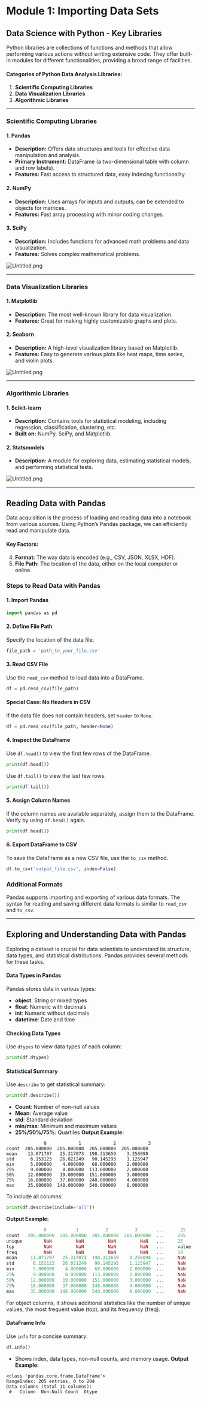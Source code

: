 

# Module 1: Importing Data Sets
## Data Science with Python - Key Libraries
Python libraries are collections of functions and methods that allow performing various actions without writing extensive code. They offer built-in modules for different functionalities, providing a broad range of facilities.
#### Categories of Python Data Analysis Libraries:
1. **Scientific Computing Libraries**
2. **Data Visualization Libraries**
3. **Algorithmic Libraries**

___
### Scientific Computing Libraries
#### 1. **Pandas**
- **Description:** Offers data structures and tools for effective data manipulation and analysis.
- **Primary Instrument:** DataFrame (a two-dimensional table with column and row labels).
- **Features:** Fast access to structured data, easy indexing functionality.
#### 2. **NumPy**
- **Description:** Uses arrays for inputs and outputs, can be extended to objects for matrices.
- **Features:** Fast array processing with minor coding changes.
#### 3. **SciPy**
- **Description:** Includes functions for advanced math problems and data visualization.
- **Features:** Solves complex mathematical problems.

![Untitled.png](https://prod-files-secure.s3.us-west-2.amazonaws.com/03e82b26-cccb-4906-bb56-adabcbdc0655/997ac361-58a8-4f04-bb0f-79fea4baa761/Untitled.png?X-Amz-Algorithm=AWS4-HMAC-SHA256&X-Amz-Content-Sha256=UNSIGNED-PAYLOAD&X-Amz-Credential=ASIAZI2LB466TYYLXVVJ%2F20250202%2Fus-west-2%2Fs3%2Faws4_request&X-Amz-Date=20250202T041620Z&X-Amz-Expires=3600&X-Amz-Security-Token=IQoJb3JpZ2luX2VjENz%2F%2F%2F%2F%2F%2F%2F%2F%2F%2FwEaCXVzLXdlc3QtMiJGMEQCID2L6Ci9ve55%2B3yv3fUMiAUZf9aXJqqEamibVrGn76kRAiBmY4woOu9chnfgBonRD7gpLfP9ENfZgQ%2BYmgE%2Fzv6gxyqIBAjl%2F%2F%2F%2F%2F%2F%2F%2F%2F%2F8BEAAaDDYzNzQyMzE4MzgwNSIMGpJ%2Fc7xqtHgpyxIMKtwDZBtMW5QPAkq%2BPqBw8PfJ5rZKlvqZJrvgFtc0VQg%2F40L5arta4DMEQ3EebvXyXwm2DYArTI2MN4iM90g3yFQvZSqgOYlsmxaVZTXcpdTUolUo%2F0YE9rHmxZ4GMnjHIjPoEVxbHqFrmQLk3T%2BnuqJSBNJ7ybn85Y1jOolC2kG4FulEOnA3HPVzqS6Su%2FBW5Ug2CkgUgXuddCp3c3nUUTkCN8sM1spWQyZrYhNsE%2F5MZuzPkjRvVKXAMQjag%2FOzPdamoWFAJeCGBBS564RaPHmEGQgZicBfUDq3QXQDLSe5t7EMy6bbsoeN%2FVzdIinqp7ibe3BvphjamhQZNrVrrZ%2Bkl3s5IMJyKdXOzlYgMriJ%2FjL48Zb8H58a5WxGPv2MaNQM04UOZ1Jxyk%2BMwBtT%2FsGPeUvLYdWELWUsv4IjOrRt0d1cvkiYIHsLdW%2FbDL%2FKt9%2Fk%2FN3nHKS%2BnAWJIlCHJCjAkW2sP8%2FDum7TImDZuu9cWemCkF67jnb2c2SxHZAjxVsq9yBoyc%2BPi%2BD%2BYjvaQofKsfckGSVAfJvRNbZ7ZypBwebbct6wDunbCax2%2FHY4STKCV24sttxIliGlFDZlK3u%2B07NbED1649rqpXIE0mRThdHTJj%2BGrWBh9NydAlswnuH7vAY6pgE6JuRA2OGNBDtFyiRh%2Fh4Fk%2F0RXY9Fp1y67yYfJdQTcKYsbs57UyWvbft48tXnrbQRvLCOlTxW1aJ7NhfPsEPSDNNCabfnh9pp95JJNkBABhZ88ZgT9NJhXiyXylRojZ6HlHiQGkciUa7ByyEcpVaSrAuFRn%2BiaycpmwE4KzyUwWgfAPF2%2FHql4D7vNfuRklhxGJvgSKDVi7XlGjaOcnyYVtkmTsdk&X-Amz-Signature=ba9374864c17d1313ba470e742ad6c20af6bb946aff0050206027d947473209a&X-Amz-SignedHeaders=host&x-id=GetObject)
___
### Data Visualization Libraries
#### 1. **Matplotlib**
- **Description:** The most well-known library for data visualization.
- **Features:** Great for making highly customizable graphs and plots.
#### 2. **Seaborn**
- **Description:** A high-level visualization library based on Matplotlib.
- **Features:** Easy to generate various plots like heat maps, time series, and violin plots.

![Untitled.png](https://prod-files-secure.s3.us-west-2.amazonaws.com/03e82b26-cccb-4906-bb56-adabcbdc0655/733d1e42-5a53-4fd8-90c1-3d85254369a6/Untitled.png?X-Amz-Algorithm=AWS4-HMAC-SHA256&X-Amz-Content-Sha256=UNSIGNED-PAYLOAD&X-Amz-Credential=ASIAZI2LB466R2DIVUAV%2F20250202%2Fus-west-2%2Fs3%2Faws4_request&X-Amz-Date=20250202T041619Z&X-Amz-Expires=3600&X-Amz-Security-Token=IQoJb3JpZ2luX2VjENz%2F%2F%2F%2F%2F%2F%2F%2F%2F%2FwEaCXVzLXdlc3QtMiJGMEQCIEuYkKByiS86Eull1rQz2s19OOmQ089xox%2BRAxNU%2BGvRAiBYIA7yYU7aGx%2B5Nx1%2Be8AX6tzkARTyasMVYTAjPqe5aCqIBAjl%2F%2F%2F%2F%2F%2F%2F%2F%2F%2F8BEAAaDDYzNzQyMzE4MzgwNSIMmxHFN7aq51kbcAJIKtwDFUy0by7EmUb67Ij9CTn1GDj7enNDYWv7YMCQ%2BkG1GxzweRNKcblqFWG6FSF8kuQsAV%2FKmlY8HbH1q%2BndW3ZxTd0y9Xe5QAXxEDOWSs0hdgW%2Bl8pJFlKInsxtNwELN0yWHaHYYoye3CpPbaWZlCn%2B22Vtuo5gGoSqWKnsE4P9nk72ETtpNSo6KxjycJ4nrJLJ3yzEjBz8sQq2ESpkmOFdvDf4wyGuZs0jpay35Ay%2B2YBM%2BsMORPzP2MmFJkxEHrMHVf0Bx0PsYOuIfCvLzwGkEyXEad78TVkBw13UiEeq%2FVFzQeQrvddmS3s9OrI0pVNxAcQP4Ll6TGq19y8rmPzdpVCwRAPthmXeiKwi4Hmh4B1cTowbsIRbHaSgmYodYyMHZQT6o%2B8zTElFcXv%2FzEfzP7CZk3TtdH%2BTZDt6WO2k%2FgOhhzDdyixzVi2cdMzKBEYU8PcN82i0NRKRXOVFTbODZ1nv7xdyy0DE98M6jehxuMm32PrG7T2B68ZK6OOSf6pu4myBrUvPMEK9ZBN%2B25PT7yiQ7WZ%2BA24oHguayAC%2Fzbm5OOfa5t%2FKZ9aVJiNw609W5cyK3odoasu%2FV4TGsICpWyIMLgO3K5bjzkzEPdI38%2BhvcKiqJArcctF9RPMwteH7vAY6pgEqoeA1vwCBGj938hqg0QFTJol8NVHrNKA5p2W1eyZxFa9G2mU4M75EiMaDFncCHRQgMeYnLunt4BfJxWEtOKNXQNYHgO03abcyf9t0lnuXDIDjcDX%2BgxfhiPuDX%2FfteMIX%2Bq3WPddjsf%2Bh3Bx6FtIX7xWJn3nML2lVoEh%2BKct26hA0FF%2FOYe3Tsb4HBI2uew5eCLGTUiFCjKysCW4I6BgEKRUTRw3w&X-Amz-Signature=3ea0492809b2bafe4dceaaa6184817a6cc610b274df51d6b1082d4861c14db40&X-Amz-SignedHeaders=host&x-id=GetObject)
___
### Algorithmic Libraries
#### 1. **Scikit-learn**
- **Description:** Contains tools for statistical modeling, including regression, classification, clustering, etc.
- **Built on:** NumPy, SciPy, and Matplotlib.
#### 2. **Statsmodels**
- **Description:** A module for exploring data, estimating statistical models, and performing statistical tests.

![Untitled.png](https://prod-files-secure.s3.us-west-2.amazonaws.com/03e82b26-cccb-4906-bb56-adabcbdc0655/c62885f5-417d-4179-834f-d68f8f2bdf39/Untitled.png?X-Amz-Algorithm=AWS4-HMAC-SHA256&X-Amz-Content-Sha256=UNSIGNED-PAYLOAD&X-Amz-Credential=ASIAZI2LB466R2DIVUAV%2F20250202%2Fus-west-2%2Fs3%2Faws4_request&X-Amz-Date=20250202T041619Z&X-Amz-Expires=3600&X-Amz-Security-Token=IQoJb3JpZ2luX2VjENz%2F%2F%2F%2F%2F%2F%2F%2F%2F%2FwEaCXVzLXdlc3QtMiJGMEQCIEuYkKByiS86Eull1rQz2s19OOmQ089xox%2BRAxNU%2BGvRAiBYIA7yYU7aGx%2B5Nx1%2Be8AX6tzkARTyasMVYTAjPqe5aCqIBAjl%2F%2F%2F%2F%2F%2F%2F%2F%2F%2F8BEAAaDDYzNzQyMzE4MzgwNSIMmxHFN7aq51kbcAJIKtwDFUy0by7EmUb67Ij9CTn1GDj7enNDYWv7YMCQ%2BkG1GxzweRNKcblqFWG6FSF8kuQsAV%2FKmlY8HbH1q%2BndW3ZxTd0y9Xe5QAXxEDOWSs0hdgW%2Bl8pJFlKInsxtNwELN0yWHaHYYoye3CpPbaWZlCn%2B22Vtuo5gGoSqWKnsE4P9nk72ETtpNSo6KxjycJ4nrJLJ3yzEjBz8sQq2ESpkmOFdvDf4wyGuZs0jpay35Ay%2B2YBM%2BsMORPzP2MmFJkxEHrMHVf0Bx0PsYOuIfCvLzwGkEyXEad78TVkBw13UiEeq%2FVFzQeQrvddmS3s9OrI0pVNxAcQP4Ll6TGq19y8rmPzdpVCwRAPthmXeiKwi4Hmh4B1cTowbsIRbHaSgmYodYyMHZQT6o%2B8zTElFcXv%2FzEfzP7CZk3TtdH%2BTZDt6WO2k%2FgOhhzDdyixzVi2cdMzKBEYU8PcN82i0NRKRXOVFTbODZ1nv7xdyy0DE98M6jehxuMm32PrG7T2B68ZK6OOSf6pu4myBrUvPMEK9ZBN%2B25PT7yiQ7WZ%2BA24oHguayAC%2Fzbm5OOfa5t%2FKZ9aVJiNw609W5cyK3odoasu%2FV4TGsICpWyIMLgO3K5bjzkzEPdI38%2BhvcKiqJArcctF9RPMwteH7vAY6pgEqoeA1vwCBGj938hqg0QFTJol8NVHrNKA5p2W1eyZxFa9G2mU4M75EiMaDFncCHRQgMeYnLunt4BfJxWEtOKNXQNYHgO03abcyf9t0lnuXDIDjcDX%2BgxfhiPuDX%2FfteMIX%2Bq3WPddjsf%2Bh3Bx6FtIX7xWJn3nML2lVoEh%2BKct26hA0FF%2FOYe3Tsb4HBI2uew5eCLGTUiFCjKysCW4I6BgEKRUTRw3w&X-Amz-Signature=21ebb93ccea2b8c18cc65649c71bca88abf3bf91d8118d849af97e68efc5eb85&X-Amz-SignedHeaders=host&x-id=GetObject)
___
## Reading Data with Pandas
Data acquisition is the process of loading and reading data into a notebook from various sources. Using Python’s Pandas package, we can efficiently read and manipulate data.
#### Key Factors:
4. **Format:** The way data is encoded (e.g., CSV, JSON, XLSX, HDF).
5. **File Path:** The location of the data, either on the local computer or online.
### Steps to Read Data with Pandas
#### 1. **Import Pandas**
```python
import pandas as pd
```
#### 2. **Define File Path**
Specify the location of the data file.
```python
file_path = 'path_to_your_file.csv'
```
#### 3. **Read CSV File**
Use the `read_csv` method to load data into a DataFrame.
```python
df = pd.read_csv(file_path)
```
#### Special Case: No Headers in CSV
If the data file does not contain headers, set `header` to `None`.
```python
df = pd.read_csv(file_path, header=None)
```
#### 4. **Inspect the DataFrame**
Use `df.head()` to view the first few rows of the DataFrame.
```python
print(df.head())
```
Use `df.tail()` to view the last few rows.
```python
print(df.tail())
```
#### 5. **Assign Column Names**
If the column names are available separately, assign them to the DataFrame.
Verify by using `df.head()` again.
```python
print(df.head())
```
#### 6. **Export DataFrame to CSV**
To save the DataFrame as a new CSV file, use the `to_csv` method.
```python
df.to_csv('output_file.csv', index=False)
```
### Additional Formats
Pandas supports importing and exporting of various data formats. The syntax for reading and saving different data formats is similar to `read_csv` and `to_csv`.
___
## Exploring and Understanding Data with Pandas
Exploring a dataset is crucial for data scientists to understand its structure, data types, and statistical distributions. Pandas provides several methods for these tasks.
#### Data Types in Pandas
Pandas stores data in various types:
- **object**: String or mixed types
- **float**: Numeric with decimals
- **int**: Numeric without decimals
- **datetime**: Date and time
#### Checking Data Types
Use `dtypes` to view data types of each column:
```python
print(df.dtypes)
```
#### Statistical Summary
Use `describe` to get statistical summary:
```python
print(df.describe())
```
- **Count**: Number of non-null values
- **Mean**: Average value
- **std**: Standard deviation
- **min/max**: Minimum and maximum values
- **25%/50%/75%**: Quartiles
**Output Example:**
```plain text
              0            1            2            3
count  205.000000  205.000000  205.000000  205.000000
mean    13.071707   25.317073  198.313659    3.256098
std      6.153123   26.021249   90.145293    1.125947
min      5.000000    4.000000   68.000000    2.000000
25%      9.000000    8.000000  113.000000    2.000000
50%     12.000000   19.000000  151.000000    3.000000
75%     16.000000   37.000000  248.000000    4.000000
max     35.000000  148.000000  540.000000    8.000000
```
To include all columns:
```python
print(df.describe(include='all'))
```
**Output Example:**
```r
              0           1          2          3       ...      25       26       27
count   205.000000  205.000000  205.000000  205.000000  ...     205      205      205
unique        NaN         NaN         NaN         NaN   ...     25       25       25
top           NaN         NaN         NaN         NaN   ...     value    value    value
freq          NaN         NaN         NaN         NaN   ...     10       10       10
mean     13.071707   25.317073  198.313659    3.256098  ...     NaN      NaN      NaN
std       6.153123   26.021249   90.145293    1.125947  ...     NaN      NaN      NaN
min       5.000000    4.000000   68.000000    2.000000  ...     NaN      NaN      NaN
25%       9.000000    8.000000  113.000000    2.000000  ...     NaN      NaN      NaN
50%      12.000000   19.000000  151.000000    3.000000  ...     NaN      NaN      NaN
75%      16.000000   37.000000  248.000000    4.000000  ...     NaN      NaN      NaN
max      35.000000  148.000000  540.000000    8.000000  ...     NaN      NaN      NaN
```
For object columns, it shows additional statistics like the number of unique values, the most frequent value (top), and its frequency (freq).
#### DataFrame Info
Use `info` for a concise summary:
```python
df.info()
```
- Shows index, data types, non-null counts, and memory usage.
**Output Example:**
```less
<class 'pandas.core.frame.DataFrame'>
RangeIndex: 205 entries, 0 to 204
Data columns (total 11 columns):
 #   Column  Non-Null Count  Dtype
